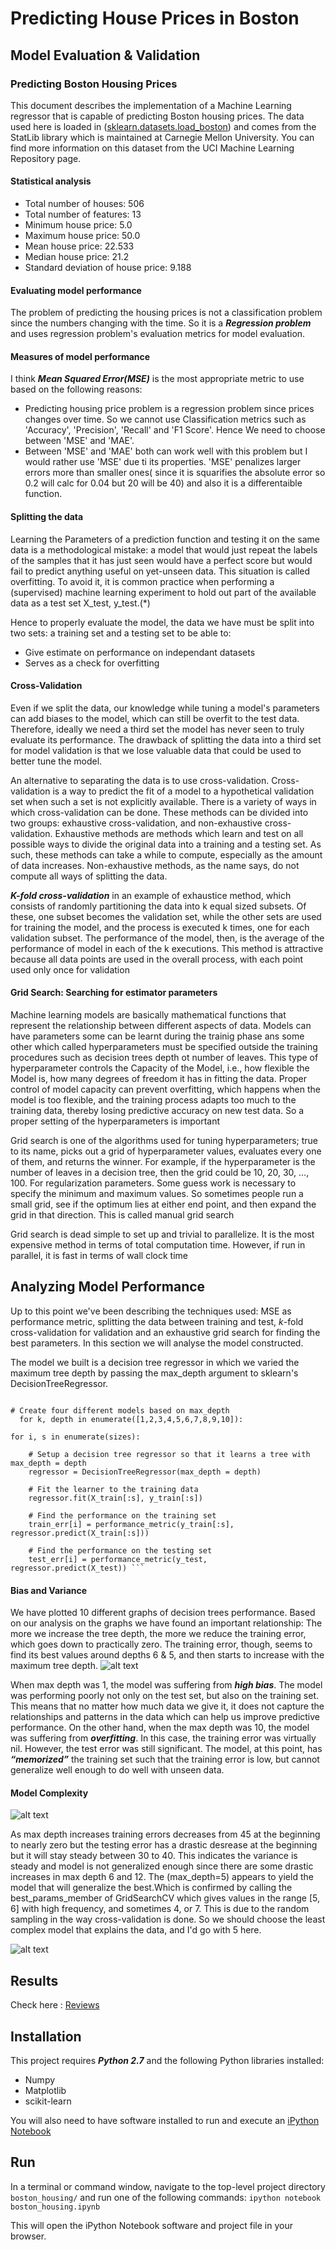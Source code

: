 # Predicting House Prices in Boston #
>>
## Model Evaluation & Validation ##
### Predicting Boston Housing Prices ###
This document describes the implementation of a Machine 
Learning regressor that is capable of predicting Boston housing prices. The data used here is loaded 
in ([sklearn.datasets.load_boston](http://scikit-learn.org/stable/modules/generated/sklearn.datasets.load_boston.html#sklearn.datasets.load_boston)) and comes from the StatLib library which is maintained at Carnegie Mellon University. You can find more information on this dataset from the UCI Machine Learning Repository page.

#### Statistical analysis ####
* Total number of houses: 506
* Total number of features: 13
* Minimum house price: 5.0
* Maximum house price: 50.0
* Mean house price: 22.533
* Median house price: 21.2
* Standard deviation of house price: 9.188

#### Evaluating model performance ####

The problem of predicting the housing prices is not a classification problem since the numbers changing with the time.
So it is a ***Regression problem*** and uses regression problem's evaluation metrics for model evaluation.

#### Measures of model performance ####

I think ***Mean Squared Error(MSE)*** is the most appropriate metric to use based on the following reasons:

* Predicting housing price problem is a regression problem since prices changes over time. So we cannot use Classification metrics such as 'Accuracy', 'Precision', 'Recall' and 'F1 Score'. Hence We need to choose between 'MSE' and 'MAE'.
* Between 'MSE' and 'MAE' both can work well with this problem but I would rather use 'MSE' due ti its properties. 'MSE' penalizes larger errors more than smaller ones( since it is squarifies the absolute error so 0.2 will calc for 0.04 but 20 will be 40) and also it is a differentaible function.

#### Splitting the data ####
Learning the Parameters of a prediction function and testing it on the same data is a methodological mistake: a model that would just repeat the labels of the samples that it has just seen would have a perfect score but would fail to predict anything useful on yet-unseen data. This situation is called overfitting. To avoid it, it is common practice when performing a (supervised) machine learning experiment to hold out part of the available data as a test set X_test, y_test.(*)

Hence to properly evaluate the model, the data we have must be split into two sets: a training set and a testing set to be able to:
* Give estimate on performance on independant datasets
* Serves as a check for overfitting

#### Cross-Validation ####
Even if we split the data, our knowledge while tuning a model's parameters can add biases to the model, which can still be overfit to the test data. Therefore, ideally we need a third set the model has never seen to truly evaluate its performance. The drawback of splitting the data into a third set for model validation is that we lose valuable data that could be used to better tune the model.

An alternative to separating the data is to use cross-validation. Cross-validation is a way to predict the fit of a model to a hypothetical validation set when such a set is not explicitly available. There is a variety of ways in which cross-validation can be done. These methods can be divided into two groups: exhaustive cross-validation, and non-exhaustive cross-validation. Exhaustive methods are methods which learn and test on all possible ways to divide the original data into a training and a testing set. As such, these methods can take a while to compute, especially as the amount of data increases. Non-exhaustive methods, as the name says, do not compute all ways of splitting the data.


***K-fold cross-validation*** in an example of exhaustice method, which consists of randomly partitioning the data into k equal sized subsets. Of these, one subset becomes the validation set, while the other sets are used for training the model, and the process is executed k times, one for each validation subset. The performance of the model, then, is the average of the performance of model in each of the k executions. This method is attractive because all data points are used in the overall process, with each point used only once for validation

#### Grid Search: Searching for estimator parameters ####
Machine learning models are basically mathematical functions that represent the relationship between different aspects of data. Models can have parameters some can be learnt during the trainig phase ans some other which called hyperparameters must be specified outside the training procedures such as decision trees depth ot number of leaves. This type of hyperparameter controls the Capacity of the Model, i.e., how flexible the Model is, how many degrees of freedom it has in fitting the data. Proper control of model capacity can prevent overfitting, which happens when the model is too flexible, and the training process adapts too much to the training data, thereby losing predictive accuracy on new test data. So a proper setting of the hyperparameters is important


Grid search is one of the algorithms used for tuning hyperparameters; true to its name, picks out a grid of hyperparameter values, evaluates every one of them, and returns the winner. For example, if the hyperparameter is the number of leaves in a decision tree, then the grid could be 10, 20, 30, …, 100. For regularization parameters. Some guess work is necessary to specify the minimum and maximum values. So sometimes people run a small grid, see if the optimum lies at either end point, and then expand the grid in that direction. This is called manual grid search

Grid search is dead simple to set up and trivial to parallelize. It is the most expensive method in terms of total computation time. However, if run in parallel, it is fast in terms of wall clock time

## Analyzing Model Performance ##
Up to this point we've been describing the techniques used: MSE as performance metric, splitting the data between training and test, $k$-fold cross-validation for validation and an exhaustive grid search for finding the best parameters. In this section we will analyse the model constructed.


The model we built is a decision tree regressor in which we varied the maximum tree depth by passing the max_depth argument to sklearn's DecisionTreeRegressor.

```
``` 
    # Create four different models based on max_depth
      for k, depth in enumerate([1,2,3,4,5,6,7,8,9,10]):

    for i, s in enumerate(sizes):

        # Setup a decision tree regressor so that it learns a tree with max_depth = depth
        regressor = DecisionTreeRegressor(max_depth = depth)

        # Fit the learner to the training data
        regressor.fit(X_train[:s], y_train[:s])

        # Find the performance on the training set
        train_err[i] = performance_metric(y_train[:s], regressor.predict(X_train[:s]))

        # Find the performance on the testing set
        test_err[i] = performance_metric(y_test, regressor.predict(X_test)) ``` 
 
 
 
#### Bias and Variance ####
We have plotted 10 different graphs of decision trees performance. Based on our analysis on the graphs we have found an important relationship: The more we increase the tree depth, the more we reduce the training error, which goes down to practically zero. The training error, though, seems to find its best values around depths 6 & 5, and then starts to increase with the maximum tree depth. 
![alt text](https://github.com/ashutoshtiwari13/BostonHousing-Predictor/blob/master/perf.png)
        
 When max depth was 1, the model was suffering from ***high bias***. The model was performing poorly not only on the test set, but also on the training set. This means that no matter how much data we give it, it does not capture the relationships and patterns in the data which can help us improve predictive performance. On the other hand, when the max depth was 10, the model was suffering from ***overfitting***. In this case, the training error was virtually nil. However, the test error was still significant. The model, at this point, has ***“memorized”*** the training set such that the training error is low, but cannot generalize well enough to do well with unseen data.     
 
 
 #### Model Complexity ####
 ![alt text](https://github.com/ashutoshtiwari13/BostonHousing-Predictor/blob/master/modelComplexity.png)
 
 As max depth increases training errors decreases from 45 at the beginning to nearly zero but the testing error has a drastic desrease at the beginning but it will stay steady between 30 to 40. This indicates the variance is steady and model is not generalized enough since there are some drastic increases in max depth 6 and 12. The (max_depth=5) appears to yield the model that will generalize the best.Which is confirmed by calling the best_params_member of GridSearchCV which gives values in the range [5, 6] with high frequency, and sometimes 4, or 7. This is due to the random sampling in the way cross-validation is done. So we should choose the least complex model that explains the data, and I'd go with 5 here.
 
 ![alt text](https://github.com/ashutoshtiwari13/BostonHousing-Predictor/blob/master/biasvariance.png)
 
 
 ## Results  ##
 Check here : [ Reviews ](https://github.com/ashutoshtiwari13/BostonHousing-Predictor/blob/master/UdacityReviews.pdf)
 
 ## Installation ##
 
 This project requires ***Python 2.7*** and the following Python libraries installed:
 * Numpy
 * Matplotlib
 * scikit-learn
 
 You will also need to have software installed to run and execute an [iPython Notebook](http://ipython.org/notebook.html)
 
 ## Run ##
 
 In a terminal or command window, navigate to the top-level project directory `boston_housing/` and run one of the following commands:
` ipython notebook boston_housing.ipynb `

This will open the iPython Notebook software and project file in your browser.



 
 
 
